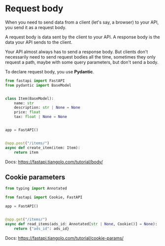 # Request body

When you need to send data from a client (let's say, a browser) to your API, you send it as a request body.

A request body is data sent by the client to your API. A response body is the data your API sends to the client.

Your API almost always has to send a response body. But clients don't necessarily need to send request bodies all the time, sometimes they only request a path, maybe with some query parameters, but don't send a body.

To declare request body, you use **Pydantic**.

```py
from fastapi import FastAPI
from pydantic import BaseModel


class Item(BaseModel):
    name: str
    description: str | None = None
    price: float
    tax: float | None = None


app = FastAPI()


@app.post("/items/")
async def create_item(item: Item):
    return item
```

Docs: <https://fastapi.tiangolo.com/tutorial/body/>

## Cookie parameters

```py
from typing import Annotated

from fastapi import Cookie, FastAPI

app = FastAPI()


@app.get("/items/")
async def read_items(ads_id: Annotated[str | None, Cookie()] = None):
    return {"ads_id": ads_id}
```

Docs: <https://fastapi.tiangolo.com/tutorial/cookie-params/>
